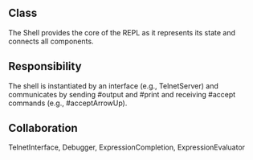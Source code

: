 Class
--------------------------------------------------------------------------------
The Shell provides the core of the REPL as it represents
its state and connects all components.

Responsibility
--------------------------------------------------------------------------------
The shell is instantiated by an interface (e.g., TelnetServer) 
and communicates by sending #output and #print and
receiving #accept commands (e.g., #acceptArrowUp).

Collaboration
--------------------------------------------------------------------------------
TelnetInterface, Debugger, ExpressionCompletion,
ExpressionEvaluator